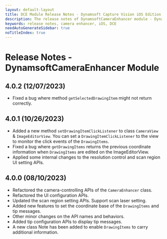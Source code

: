 ```yaml
---
layout: default-layout
title: DCE Module Release Notes - Dynamsoft Capture Vision iOS Edition
description: The release notes of DynamsoftCameraEnhancer module - Dynamsoft Capture Vision iOS Edition.
keywords: release notes, camera enhancer, iOS, DCE
needAutoGenerateSidebar: true
noTitleIndex: true
---
```


# Release Notes - DynamsoftCameraEnhancer Module

## 4.0.2 (12/07/2023)

- Fixed a bug where method `getSelectedDrawingItem` might not return correctly.

## 4.0.1 (10/26/2023)

- Added a new method `setDrawingItemClickListener` to class `CameraView` & `ImageEditorView`. You can set a `DrawingItemClickListener` to the view to monitor the click events of the `DrawingItems`.
- Fixed a bug where `getDrawingItems` returns the previous coordinate information when `DrawingItems` are edited on the ImageEditorView.
- Applied some internal changes to the resolution control and scan region UI setting APIs.

## 4.0.0 (08/10/2023)

- Refactored the camera-controlling APIs of the `CameraEnhancer` class.
- Refactored the UI configuration APIs.
- Updated the scan region setting APIs. Support scan laser setting.
- Added new features to set the coordinate base of the `DrawingItems` and tip messages.
- Other minor changes on the API names and behaviors.
- Added tip configuration APIs to display tip messages.
- A new class Note has been added to enable `DrawingItems` to carry additional information.
